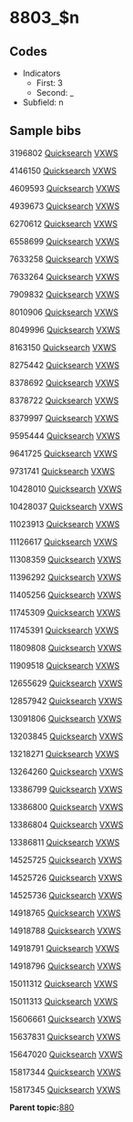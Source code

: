 # 8803\_$n

## Codes

-   Indicators
    -   First: 3
    -   Second: \_
-   Subfield: n

## Sample bibs

3196802 [Quicksearch](https://search.library.yale.edu/catalog/3196802) [VXWS](http://prodorbis.library.yale.edu:7014/vxws/GetHoldingsService?bibId=3196802)

4146150 [Quicksearch](https://search.library.yale.edu/catalog/4146150) [VXWS](http://prodorbis.library.yale.edu:7014/vxws/GetHoldingsService?bibId=4146150)

4609593 [Quicksearch](https://search.library.yale.edu/catalog/4609593) [VXWS](http://prodorbis.library.yale.edu:7014/vxws/GetHoldingsService?bibId=4609593)

4939673 [Quicksearch](https://search.library.yale.edu/catalog/4939673) [VXWS](http://prodorbis.library.yale.edu:7014/vxws/GetHoldingsService?bibId=4939673)

6270612 [Quicksearch](https://search.library.yale.edu/catalog/6270612) [VXWS](http://prodorbis.library.yale.edu:7014/vxws/GetHoldingsService?bibId=6270612)

6558699 [Quicksearch](https://search.library.yale.edu/catalog/6558699) [VXWS](http://prodorbis.library.yale.edu:7014/vxws/GetHoldingsService?bibId=6558699)

7633258 [Quicksearch](https://search.library.yale.edu/catalog/7633258) [VXWS](http://prodorbis.library.yale.edu:7014/vxws/GetHoldingsService?bibId=7633258)

7633264 [Quicksearch](https://search.library.yale.edu/catalog/7633264) [VXWS](http://prodorbis.library.yale.edu:7014/vxws/GetHoldingsService?bibId=7633264)

7909832 [Quicksearch](https://search.library.yale.edu/catalog/7909832) [VXWS](http://prodorbis.library.yale.edu:7014/vxws/GetHoldingsService?bibId=7909832)

8010906 [Quicksearch](https://search.library.yale.edu/catalog/8010906) [VXWS](http://prodorbis.library.yale.edu:7014/vxws/GetHoldingsService?bibId=8010906)

8049996 [Quicksearch](https://search.library.yale.edu/catalog/8049996) [VXWS](http://prodorbis.library.yale.edu:7014/vxws/GetHoldingsService?bibId=8049996)

8163150 [Quicksearch](https://search.library.yale.edu/catalog/8163150) [VXWS](http://prodorbis.library.yale.edu:7014/vxws/GetHoldingsService?bibId=8163150)

8275442 [Quicksearch](https://search.library.yale.edu/catalog/8275442) [VXWS](http://prodorbis.library.yale.edu:7014/vxws/GetHoldingsService?bibId=8275442)

8378692 [Quicksearch](https://search.library.yale.edu/catalog/8378692) [VXWS](http://prodorbis.library.yale.edu:7014/vxws/GetHoldingsService?bibId=8378692)

8378722 [Quicksearch](https://search.library.yale.edu/catalog/8378722) [VXWS](http://prodorbis.library.yale.edu:7014/vxws/GetHoldingsService?bibId=8378722)

8379997 [Quicksearch](https://search.library.yale.edu/catalog/8379997) [VXWS](http://prodorbis.library.yale.edu:7014/vxws/GetHoldingsService?bibId=8379997)

9595444 [Quicksearch](https://search.library.yale.edu/catalog/9595444) [VXWS](http://prodorbis.library.yale.edu:7014/vxws/GetHoldingsService?bibId=9595444)

9641725 [Quicksearch](https://search.library.yale.edu/catalog/9641725) [VXWS](http://prodorbis.library.yale.edu:7014/vxws/GetHoldingsService?bibId=9641725)

9731741 [Quicksearch](https://search.library.yale.edu/catalog/9731741) [VXWS](http://prodorbis.library.yale.edu:7014/vxws/GetHoldingsService?bibId=9731741)

10428010 [Quicksearch](https://search.library.yale.edu/catalog/10428010) [VXWS](http://prodorbis.library.yale.edu:7014/vxws/GetHoldingsService?bibId=10428010)

10428037 [Quicksearch](https://search.library.yale.edu/catalog/10428037) [VXWS](http://prodorbis.library.yale.edu:7014/vxws/GetHoldingsService?bibId=10428037)

11023913 [Quicksearch](https://search.library.yale.edu/catalog/11023913) [VXWS](http://prodorbis.library.yale.edu:7014/vxws/GetHoldingsService?bibId=11023913)

11126617 [Quicksearch](https://search.library.yale.edu/catalog/11126617) [VXWS](http://prodorbis.library.yale.edu:7014/vxws/GetHoldingsService?bibId=11126617)

11308359 [Quicksearch](https://search.library.yale.edu/catalog/11308359) [VXWS](http://prodorbis.library.yale.edu:7014/vxws/GetHoldingsService?bibId=11308359)

11396292 [Quicksearch](https://search.library.yale.edu/catalog/11396292) [VXWS](http://prodorbis.library.yale.edu:7014/vxws/GetHoldingsService?bibId=11396292)

11405256 [Quicksearch](https://search.library.yale.edu/catalog/11405256) [VXWS](http://prodorbis.library.yale.edu:7014/vxws/GetHoldingsService?bibId=11405256)

11745309 [Quicksearch](https://search.library.yale.edu/catalog/11745309) [VXWS](http://prodorbis.library.yale.edu:7014/vxws/GetHoldingsService?bibId=11745309)

11745391 [Quicksearch](https://search.library.yale.edu/catalog/11745391) [VXWS](http://prodorbis.library.yale.edu:7014/vxws/GetHoldingsService?bibId=11745391)

11809808 [Quicksearch](https://search.library.yale.edu/catalog/11809808) [VXWS](http://prodorbis.library.yale.edu:7014/vxws/GetHoldingsService?bibId=11809808)

11909518 [Quicksearch](https://search.library.yale.edu/catalog/11909518) [VXWS](http://prodorbis.library.yale.edu:7014/vxws/GetHoldingsService?bibId=11909518)

12655629 [Quicksearch](https://search.library.yale.edu/catalog/12655629) [VXWS](http://prodorbis.library.yale.edu:7014/vxws/GetHoldingsService?bibId=12655629)

12857942 [Quicksearch](https://search.library.yale.edu/catalog/12857942) [VXWS](http://prodorbis.library.yale.edu:7014/vxws/GetHoldingsService?bibId=12857942)

13091806 [Quicksearch](https://search.library.yale.edu/catalog/13091806) [VXWS](http://prodorbis.library.yale.edu:7014/vxws/GetHoldingsService?bibId=13091806)

13203845 [Quicksearch](https://search.library.yale.edu/catalog/13203845) [VXWS](http://prodorbis.library.yale.edu:7014/vxws/GetHoldingsService?bibId=13203845)

13218271 [Quicksearch](https://search.library.yale.edu/catalog/13218271) [VXWS](http://prodorbis.library.yale.edu:7014/vxws/GetHoldingsService?bibId=13218271)

13264260 [Quicksearch](https://search.library.yale.edu/catalog/13264260) [VXWS](http://prodorbis.library.yale.edu:7014/vxws/GetHoldingsService?bibId=13264260)

13386799 [Quicksearch](https://search.library.yale.edu/catalog/13386799) [VXWS](http://prodorbis.library.yale.edu:7014/vxws/GetHoldingsService?bibId=13386799)

13386800 [Quicksearch](https://search.library.yale.edu/catalog/13386800) [VXWS](http://prodorbis.library.yale.edu:7014/vxws/GetHoldingsService?bibId=13386800)

13386804 [Quicksearch](https://search.library.yale.edu/catalog/13386804) [VXWS](http://prodorbis.library.yale.edu:7014/vxws/GetHoldingsService?bibId=13386804)

13386811 [Quicksearch](https://search.library.yale.edu/catalog/13386811) [VXWS](http://prodorbis.library.yale.edu:7014/vxws/GetHoldingsService?bibId=13386811)

14525725 [Quicksearch](https://search.library.yale.edu/catalog/14525725) [VXWS](http://prodorbis.library.yale.edu:7014/vxws/GetHoldingsService?bibId=14525725)

14525726 [Quicksearch](https://search.library.yale.edu/catalog/14525726) [VXWS](http://prodorbis.library.yale.edu:7014/vxws/GetHoldingsService?bibId=14525726)

14525736 [Quicksearch](https://search.library.yale.edu/catalog/14525736) [VXWS](http://prodorbis.library.yale.edu:7014/vxws/GetHoldingsService?bibId=14525736)

14918765 [Quicksearch](https://search.library.yale.edu/catalog/14918765) [VXWS](http://prodorbis.library.yale.edu:7014/vxws/GetHoldingsService?bibId=14918765)

14918788 [Quicksearch](https://search.library.yale.edu/catalog/14918788) [VXWS](http://prodorbis.library.yale.edu:7014/vxws/GetHoldingsService?bibId=14918788)

14918791 [Quicksearch](https://search.library.yale.edu/catalog/14918791) [VXWS](http://prodorbis.library.yale.edu:7014/vxws/GetHoldingsService?bibId=14918791)

14918796 [Quicksearch](https://search.library.yale.edu/catalog/14918796) [VXWS](http://prodorbis.library.yale.edu:7014/vxws/GetHoldingsService?bibId=14918796)

15011312 [Quicksearch](https://search.library.yale.edu/catalog/15011312) [VXWS](http://prodorbis.library.yale.edu:7014/vxws/GetHoldingsService?bibId=15011312)

15011313 [Quicksearch](https://search.library.yale.edu/catalog/15011313) [VXWS](http://prodorbis.library.yale.edu:7014/vxws/GetHoldingsService?bibId=15011313)

15606661 [Quicksearch](https://search.library.yale.edu/catalog/15606661) [VXWS](http://prodorbis.library.yale.edu:7014/vxws/GetHoldingsService?bibId=15606661)

15637831 [Quicksearch](https://search.library.yale.edu/catalog/15637831) [VXWS](http://prodorbis.library.yale.edu:7014/vxws/GetHoldingsService?bibId=15637831)

15647020 [Quicksearch](https://search.library.yale.edu/catalog/15647020) [VXWS](http://prodorbis.library.yale.edu:7014/vxws/GetHoldingsService?bibId=15647020)

15817344 [Quicksearch](https://search.library.yale.edu/catalog/15817344) [VXWS](http://prodorbis.library.yale.edu:7014/vxws/GetHoldingsService?bibId=15817344)

15817345 [Quicksearch](https://search.library.yale.edu/catalog/15817345) [VXWS](http://prodorbis.library.yale.edu:7014/vxws/GetHoldingsService?bibId=15817345)

**Parent topic:**[880](../../tags/880/880.md)

